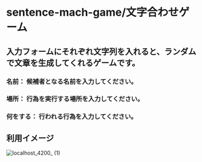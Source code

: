 # sentence-mach-game/文字合わせゲーム

## 入力フォームにそれぞれ文字列を入れると、ランダムで文章を生成してくれるゲームです。

### 名前： 候補者となる名前を入力してください。

### 場所： 行為を実行する場所を入力してください。

### 何をする： 行われる行為を入力してください。

## 利用イメージ
![localhost_4200_ (1)](https://user-images.githubusercontent.com/56239597/67637389-9b840880-f91d-11e9-9a5d-57cc50039307.png)

